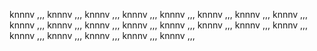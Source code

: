
knnnv ,,,
knnnv ,,,
knnnv ,,,
knnnv ,,,
knnnv ,,,
knnnv ,,,
knnnv ,,,
knnnv ,,,
knnnv ,,,
knnnv ,,,
knnnv ,,,
knnnv ,,,
knnnv ,,,
knnnv ,,,
knnnv ,,,
knnnv ,,,
knnnv ,,,
knnnv ,,,
knnnv ,,,
knnnv ,,,
knnnv ,,,
